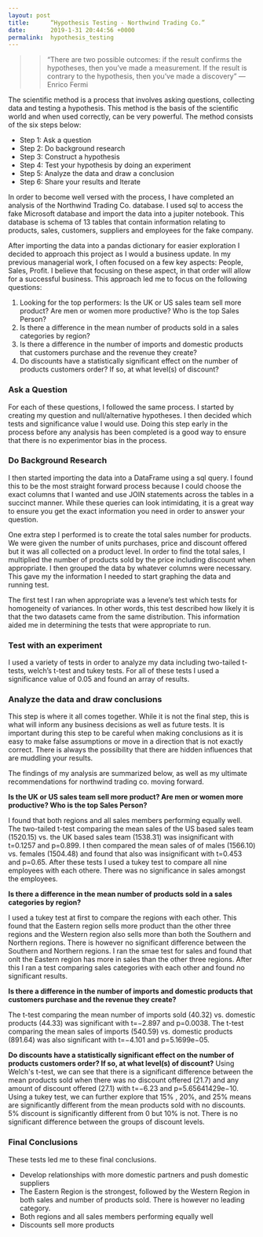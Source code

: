 ```yaml
---
layout: post
title:      “Hypothesis Testing - Northwind Trading Co.”
date:       2019-1-31 20:44:56 +0000
permalink:  hypothesis_testing
---
```


 > > “There are two possible outcomes: if the result confirms the hypotheses, then you’ve made a measurement. If the result is contrary to the hypothesis, then you’ve made a discovery”
— Enrico Fermi 


The scientific method is a process that involves asking questions, collecting data and testing a hypothesis. This method is the basis of the scientific world and when used correctly, can be very powerful. The method consists of the six steps below: 

* Step 1: Ask a question
* Step 2: Do background research
* Step 3: Construct a hypothesis
* Step 4: Test your hypothesis by doing an experiment
* Step 5: Analyze the data and draw a conclusion
* Step 6: Share your results and Iterate

In order to become well versed with the process, I have completed an analysis of the Northwind Trading Co. database. I used sql to access the fake Microsoft database and import the data into a jupiter notebook. This database is schema of 13 tables that contain information relating to products, sales, customers, suppliers and employees for the fake company. 

After importing the data into a pandas dictionary for easier exploration I decided to approach this project as I would a business update. In my previous managerial work, I often focused on a few key aspects: People, Sales, Profit. I believe that focusing on these aspect, in that order will allow for a successful business. This approach led me to focus on the following questions:

1. Looking for the top performers: Is the UK or US sales team sell more product? Are men or women more productive? Who is the top Sales Person?
2. Is there a difference in the mean number of products sold in a sales categories by region?
3. Is there a difference in the number of imports and domestic products that customers purchase and the revenue they create?
4. Do discounts have a statistically significant effect on the number of products customers order? If so, at what level(s) of discount?

### Ask a Question

For each of these questions, I followed the same process. I started by creating my question and null/alternative hypotheses. I then decided which tests and significance value I would use. Doing this step early in the process before any analysis has been completed is a good way to ensure that there is no experimentor bias in the process. 

### Do Background Research
I then started  importing the data into a DataFrame using a sql query. I found this to be the most straight forward process because I could choose the exact columns that I wanted and use JOIN statements across the tables in a succinct manner. While these queries can look intimidating, it is a great way to ensure you get the exact information you need in order to answer your question. 

One extra step I performed is to create the total sales number for products. We were given the number of units purchases, price and discount offered but it was all collected on a product level. In order to find the total sales, I multiplied the number of products sold by the price including discount when appropriate. I then grouped the data by whatever columns were necessary. This gave my the information I needed to start graphing the data and running test. 

The first test I ran when appropriate was a levene’s test which tests for homogeneity of variances. In other words, this test described how likely it is that the two datasets came from the same distribution. This information aided me in determining the tests that were appropriate to run. 

### Test with an experiment
I used a variety of tests in order to analyze my data including two-tailed t-tests, welch’s t-test and tukey tests. For all of these tests I used a significance value of 0.05 and found an array of results. 

### Analyze the data and draw conclusions
This step is where it all comes together. While it is not the final step, this is what will inform any business decisions as well as future tests. It is important during this step to be careful when making conclusions as it is easy to make false assumptions or move in a direction that is not exactly correct. There is always the possibility that there are hidden influences that are muddling your results. 

The findings of my analysis are summarized below, as well as my ultimate recommendations for northwind trading co. moving forward. 

**Is the UK or US sales team sell more product? Are men or women more productive? Who is the top Sales Person?**

I found that both regions and all sales members performing equally well. The two-tailed t-test comparing the mean sales of the US based sales team (1520.15) vs. the UK based sales team (1538.31) was insignificant with t=0.1257 and p=0.899. I then compared the mean sales of of males (1566.10) vs. females (1504.48) and found that also was insignificant with t=0.453 and p=0.65. After these tests I used a tukey test to compare all nine employees with each othere. There was no significance in sales amongst the employees. 

**Is there a difference in the mean number of products sold in a sales categories by region?**

I used a tukey test at first to compare the regions with each other. This found that the Eastern region sells more product than the other three regions and the Western region also sells more than both the Southern and Northern regions. There is however no significant difference between the Southern and Northern regions. I ran the smae test for sales and found that onlt the Eastern region has more in sales than the other three regions. After this I ran a test comparing sales categories with each other and found no significant results. 

**Is there a difference in the number of imports and domestic products that customers purchase and the revenue they create?**

The t-test comparing the mean number of imports sold (40.32) vs. domestic products (44.33) was significant with t=−2.897 and p=0.0038. The t-test comparing the mean sales of imports (540.59) vs. domestic products (891.64) was also significant with t=−4.101 and p=5.1699e−05. 

**Do discounts have a statistically significant effect on the number of products customers order? If so, at what level(s) of discount?**
 Using Welch's t-test, we can see that there is a significant difference between the mean products sold when there was no discount offered (21.7) and any amount of discount offered (27.1) with t=−6.23 and p=5.65641429e−10. Using a tukey test, we can further explore that 15% , 20%, and 25% means are significantly different from the mean products sold with no discounts. 5% discount is significantly different from 0 but 10% is not. There is no significant difference between the groups of discount levels.
 
 ### Final Conclusions
 
 These tests led me to these final conclusions.
 * Develop relationships with more domestic partners and push domestic suppliers
 * The Eastern Region is the strongest, followed by the Western Region in both sales and number of products sold. There is however no leading category.
 * Both regions and all sales members performing equally well
 * Discounts sell more products




